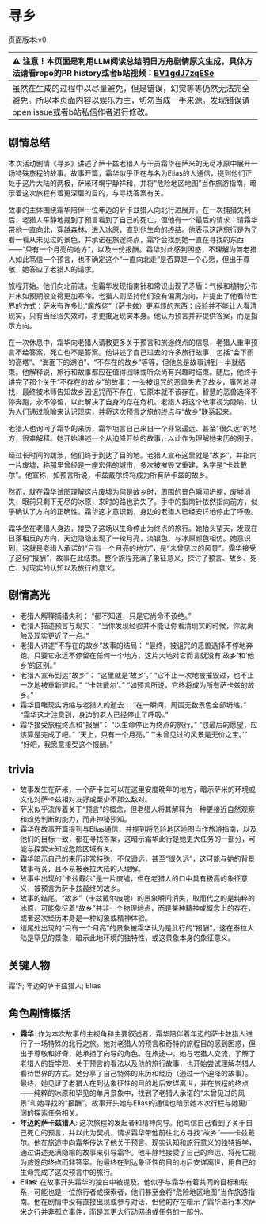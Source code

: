 # 寻乡
页面版本:v0
 

| :warning: 注意！本页面是利用LLM阅读总结明日方舟剧情原文生成，具体方法请看repo的PR history或者b站视频：[BV1gdJ7zqESe](https://www.bilibili.com/video/BV1gdJ7zqESe/)         |
|:----------------------------|
| 虽然在生成的过程中以尽量避免，但是错误，幻觉等等仍然无法完全避免。所以本页面内容以娱乐为主，切勿当成一手来源。发现错误请open issue或者b站私信作者进行修改。|



## 剧情总结
本次活动剧情《寻乡》讲述了萨卡兹老猎人与干员霜华在萨米的无尽冰原中展开一场特殊旅程的故事。故事开篇，霜华似乎正在与名为Elias的人通信，提到他们正处于这片大陆的两极，萨米环境宁静祥和，并将“危险地区地图”当作旅游指南，暗示着这次旅程有着更深层的目的，与寻找答案有关。

故事的主体围绕霜华陪伴一位年迈的萨卡兹猎人向北行进展开。在一次捕猎失利后，老猎人平静地提到了预言看到了自己的死亡，但他有一个最后的请求：请霜华带他一直向北，穿越森林，进入冰原，直到他生命的终结。他表示这趟旅行是为了看一看从未见过的景色，并承诺在旅途终点，霜华会找到她一直在寻找的东西——“只有一个月亮的地方”，以及一份报酬。霜华对此感到困惑，不理解为何老猎人如此笃信一个预言，也不确定这个“一直向北走”是否算是一个心愿，但出于尊敬，她答应了老猎人的请求。

旅程开始。他们向北前进，但霜华发现指南针和常识出现了矛盾：气候和植物分布并未如预期般变得更加寒冷。老猎人则坚持他们没有偏离方向，并提出了他看待世界的方式：萨米有许多比“魔族佬”（萨卡兹）更麻烦的东西；经验并不能让人看清现实，只有当经验失效时，才更接近现实本身。他认为预言并非提供答案，而是指示方向。

在一次休息中，霜华向老猎人请教更多关于预言和旅途终点的信息，老猎人重申预言不给答案，死亡也不是答案。他讲述了自己过去的许多旅行故事，包括“会下雨的高塔”、“海面下的湖泊”、“不存在的故乡”等等，但他总是故事讲到一半就结束。他解释说，旅行和故事都应在值得回味或听众尚有兴趣时结束。随后，他终于讲完了那个关于“不存在的故乡”的故事：一头被诅咒的恶兽失去了故乡，痛苦地寻找，最终被术师告知故乡因诅咒而不存在，它原本就不该存在。智慧的恶兽选择不停奔跑，永不停留，以此解决了自身的存在危机。老猎人将这个故事视为隐喻，认为人们通过隐喻来认识现实，并将这次预言之旅的终点与“故乡”联系起来。

老猎人也询问了霜华的来历，霜华坦言自己来自一个非常遥远、甚至“很久远”的地方，很难解释。她开始讲述一个从迫降开始的故事，以此作为理解她来历的例子。

经过长时间的跋涉，他们终于到达了目的地。老猎人宣布这里就是“故乡”，并指向一片废墟，称那里曾经是一座宏伟的城市，多次被摧毁又重建，名字是“卡兹戴尔”。他宣称，如预言所说，卡兹戴尔终将成为所有萨卡兹的故乡。

然而，就在霜华试图理解这片废墟为何是故乡时，周围的景色瞬间坍缩，废墟消失，眼前只剩下无尽的冰原，来时的路也消失了。手中的指南针依然指向前方，似乎确认了方向的正确性。霜华这才意识到，身边的老猎人已经安详地停止了呼吸。

霜华坐在老猎人身边，接受了这场以生命停止为终点的旅行。她抬头望天，发现在日落相反的方向，天边隐隐出现了一轮月亮，淡银色，与冰原颜色相仿。她意识到，这就是老猎人承诺的“只有一个月亮的地方”，是“未曾见过的风景”。霜华接受了这份“报酬”，故事在此结束。整个旅程充满了象征意义，探讨了预言、故乡、死亡、对现实的认知以及旅行的意义。
## 剧情高光
*   老猎人解释捕猎失利：
    “都不知道，只是它尚命不该绝。”
*   老猎人描述预言与现实：
    “当你发现经验并不能让你看清现实的时候，你就离触及现实更近了一点。”
*   老猎人讲述“不存在的故乡”故事的结局：
    “最终，被诅咒的恶兽选择不停地奔跑。只要它永远不停留在任何一个地方，这片大地对它而言就没有‘故乡’和‘他乡’的区别。”
*   老猎人宣布到达“故乡”：
    “这里就是‘故乡’。”
    “它不止一次地被摧毁过，也不止一次地被重新建起。”
    “‘卡兹戴尔’。”
    “如预言所说，它终将成为所有萨卡兹的故乡。”
*   霜华目睹现实坍缩与老猎人的逝去：
    “在一瞬间，周围无数景色全部坍缩。”
    “霜华这才注意到，身边的老人已经停止了呼吸。”
*   霜华接受旅程终点和“报酬”：
    “以生命停止为终点的旅行。”
    “您最后的愿望，应该算是完成了吧。”
    “天上，只有一个月亮。”
    “‘未曾见过的风景是无价之宝。’”
    “好吧，我愿意接受这个报酬。”
## trivia
*   故事发生在萨米，一个萨卡兹可以在这里安度晚年的地方，暗示萨米的环境或文化对萨卡兹相对友好或至少不那么敌对。
*   萨米似乎流传着关于“预言”的概念，但老猎人将其解释为一种更接近自然观察和趋势判断的能力，而非神秘预知。
*   霜华在故事开篇提到与Elias通信，并提到将危险地区地图当作旅游指南，以及他们的目标一致，都在寻找答案，这暗示霜华此行是她更大任务的一部分，可能与探索未知或危险区域有关。
*   霜华暗示自己的来历非常特殊，不仅遥远，甚至“很久远”，这可能与她的背景故事有关，且不易被泰拉大陆的人理解。
*   故事中出现的“卡兹戴尔”是一片废墟，但在老猎人的口中具有极高的象征意义，被预言为萨卡兹最终的故乡。
*   故事的结尾，“故乡”（卡兹戴尔废墟）的景象瞬间消失，取而代之的是纯粹的冰原，可能象征着“故乡”并非一个物理地点，而是某种精神或概念上的存在，或者这次经历本身是一种幻象或精神体验。
*   结尾处出现的“只有一个月亮”的景象被霜华认为是此行的“报酬”，这在泰拉大陆是罕见的景象，暗示此地环境的独特性，或这景象本身的象征意义。
## 关键人物
霜华; 年迈的萨卡兹猎人; Elias
## 角色剧情概括
-   **霜华**: 作为本次故事的主视角和主要叙述者，霜华陪伴着年迈的萨卡兹猎人进行了一场特殊的北行之旅。她对老猎人的预言和奇特的旅程目的感到困惑，但出于尊敬和好奇，她承担了向导的角色。在旅途中，她与老猎人交流，了解了老猎人的哲学观、关于预言的看法以及他的旅行故事，也开始尝试理解老猎人看待世界的方式。她分享了自己特殊的来历和经历（通过一个迫降的故事）。最终，她见证了老猎人在到达象征性的目的地后安详离世，并在旅程的终点——纯粹的冰原和罕见的单月景象中，找到了老猎人承诺的“未曾见过的风景”和她寻找的“报酬”。故事开头她与Elias的通信也暗示她本次行程与她更广阔的探索任务相关。
-   **年迈的萨卡兹猎人**: 这次旅程的发起者和精神向导。他笃信自己看到了关于自己死亡的预言，并以此为契机，请求霜华带他前往北方寻找“故乡”——卡兹戴尔。他在旅途中向霜华传达了他关于预言、现实认知和旅行意义的独特哲学，通过讲述充满隐喻的故事来引导霜华。他平静地接受了自己的命运，将死亡视为旅途的终点而非答案。他最终在到达象征性的目的地后安详离世，用自己的生命完成了这次预言中的旅行。
-   **Elias**: 在故事开头霜华的独白中被提及。他似乎与霜华有着共同的目标和联系，可能也是一位旅行者或探索者，他们甚至会将“危险地区地图”当作旅游指南。他在剧情中没有直接出现或参与对话，但他的存在暗示了霜华进行本次萨米之行并非孤立事件，而是其更大行动网络或任务的一部分。
